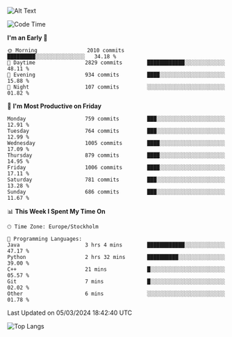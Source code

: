 ![Alt Text](https://media.tenor.com/3Gehha8RO-sAAAAC/goose-dance.gif)

<!--START_SECTION:waka-->
![Code Time](http://img.shields.io/badge/Code%20Time-4%20hrs%2018%20mins-blue)

**I'm an Early 🐤** 

```text
🌞 Morning                2010 commits        █████████░░░░░░░░░░░░░░░░   34.18 % 
🌆 Daytime                2829 commits        ████████████░░░░░░░░░░░░░   48.11 % 
🌃 Evening                934 commits         ████░░░░░░░░░░░░░░░░░░░░░   15.88 % 
🌙 Night                  107 commits         ░░░░░░░░░░░░░░░░░░░░░░░░░   01.82 % 
```
📅 **I'm Most Productive on Friday** 

```text
Monday                   759 commits         ███░░░░░░░░░░░░░░░░░░░░░░   12.91 % 
Tuesday                  764 commits         ███░░░░░░░░░░░░░░░░░░░░░░   12.99 % 
Wednesday                1005 commits        ████░░░░░░░░░░░░░░░░░░░░░   17.09 % 
Thursday                 879 commits         ████░░░░░░░░░░░░░░░░░░░░░   14.95 % 
Friday                   1006 commits        ████░░░░░░░░░░░░░░░░░░░░░   17.11 % 
Saturday                 781 commits         ███░░░░░░░░░░░░░░░░░░░░░░   13.28 % 
Sunday                   686 commits         ███░░░░░░░░░░░░░░░░░░░░░░   11.67 % 
```


📊 **This Week I Spent My Time On** 

```text
🕑︎ Time Zone: Europe/Stockholm

💬 Programming Languages: 
Java                     3 hrs 4 mins        ████████████░░░░░░░░░░░░░   47.17 % 
Python                   2 hrs 32 mins       ██████████░░░░░░░░░░░░░░░   39.00 % 
C++                      21 mins             █░░░░░░░░░░░░░░░░░░░░░░░░   05.57 % 
Git                      7 mins              █░░░░░░░░░░░░░░░░░░░░░░░░   02.02 % 
Other                    6 mins              ░░░░░░░░░░░░░░░░░░░░░░░░░   01.78 % 
```


 Last Updated on 05/03/2024 18:42:40 UTC
<!--END_SECTION:waka-->

![Top Langs](https://github-readme-stats-rose-phi.vercel.app/api/top-langs/?username=jxncted\&layout=compact&hide=c,assembly,jupyter%20notebook)
